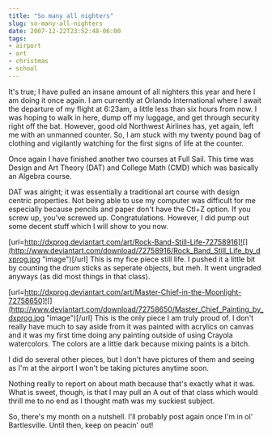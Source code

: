 ```yaml
---
title: "So many all nighters"
slug: so-many-all-nighters
date: 2007-12-22T23:52:48-06:00
tags:
- airport
- art
- christmas
- school
---
```

It's true; I have pulled an insane amount of all nighters this year and here I am doing it once again. I am currently at Orlando International where I await the departure of my flight at 6:23am, a little less than six hours from now. I was hoping to walk in here, dump off my luggage, and get through security right off the bat. However, good old Northwest Airlines has, yet again, left me with an unmanned counter. So, I am stuck with my twenty pound bag of clothing and vigilantly watching for the first signs of life at the counter.

Once again I have finished another two courses at Full Sail. This time was Design and Art Theory (DAT) and College Math (CMD) which was basically an Algebra course.

DAT was alright; it was essentially a traditional art course with design centric properties. Not being able to use my computer was difficult for me especially because pencils and paper don't have the Ctl+Z option. If you screw up, you've screwed up. Congratulations. However, I did pump out some decent stuff which I will show to you now.

[url=http://dxprog.deviantart.com/art/Rock-Band-Still-Life-72758916]![](http://www.deviantart.com/download/72758916/Rock_Band_Still_Life_by_dxprog.jpg "image")[/url]
This is my fice piece still life. I pushed it a little bit by counting the drum sticks as seperate objects, but meh. It went ungraded anyways (as did most things in that class).

[url=http://dxprog.deviantart.com/art/Master-Chief-in-the-Moonlight-72758650]![](http://www.deviantart.com/download/72758650/Master_Chief_Painting_by_dxprog.jpg "image")[/url]
This is the only piece I am truly proud of. I don't really have much to say aside from it was painted with acrylics on canvas and it was my first time doing any painting outside of using Crayola watercolors. The colors are a little dark because mixing paints is a bitch.

I did do several other pieces, but I don't have pictures of them and seeing as I'm at the airport I won't be taking pictures anytime soon.

Nothing really to report on about math because that's exactly what it was. What is sweet, though, is that I may pull an A out of that class which would thrill me to no end as I thought math was my suckiest subject.

So, there's my month on a nutshell. I'll probably post again once I'm in ol' Bartlesville. Until then, keep on peacin' out!

